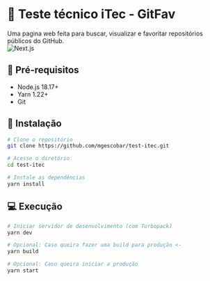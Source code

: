 # 🚀 Teste técnico iTec - GitFav
Uma pagina web feita para buscar, visualizar e favoritar repositórios públicos do GitHub.
<br>
![Next.js](https://img.shields.io/badge/Next.js-15.2.4-000000?logo=next.js)

## 📝 Pré-requisitos
- Node.js 18.17+
- Yarn 1.22+
- Git

## 🔧 Instalação
```bash
# Clone o repositório
git clone https://github.com/mgescobar/test-itec.git

# Acesse o diretório
cd test-itec

# Instale as dependências
yarn install
```
## 💻 Execução

```bash
# Iniciar servidor de desenvolvimento (com Turbopack)
yarn dev

# Opcional: Caso queira fazer uma build para produção <-
yarn build

# Opcional: Caso queira iniciar a produção
yarn start
```
